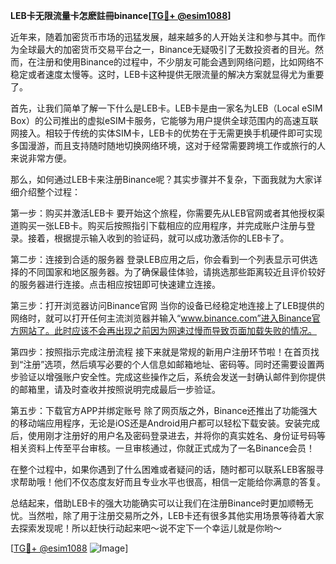 **LEB卡无限流量卡怎麽註冊binance[[TG💪+ @esim1088](https://t.me/s/esim1088)]**

近年来，随着加密货币市场的迅猛发展，越来越多的人开始关注和参与其中。而作为全球最大的加密货币交易平台之一，Binance无疑吸引了无数投资者的目光。然而，在注册和使用Binance的过程中，不少朋友可能会遇到网络问题，比如网络不稳定或者速度太慢等。这时，LEB卡这种提供无限流量的解决方案就显得尤为重要了。

首先，让我们简单了解一下什么是LEB卡。LEB卡是由一家名为LEB（Local eSIM Box）的公司推出的虚拟eSIM卡服务，它能够为用户提供全球范围内的高速互联网接入。相较于传统的实体SIM卡，LEB卡的优势在于无需更换手机硬件即可实现多国漫游，而且支持随时随地切换网络环境，这对于经常需要跨境工作或旅行的人来说非常方便。

那么，如何通过LEB卡来注册Binance呢？其实步骤并不复杂，下面我就为大家详细介绍整个过程：

第一步：购买并激活LEB卡
要开始这个旅程，你需要先从LEB官网或者其他授权渠道购买一张LEB卡。购买后按照指引下载相应的应用程序，并完成账户注册与登录。接着，根据提示输入收到的验证码，就可以成功激活你的LEB卡了。

第二步：连接到合适的服务器
登录LEB应用之后，你会看到一个列表显示可供选择的不同国家和地区服务器。为了确保最佳体验，请挑选那些距离较近且评价较好的服务器进行连接。点击相应按钮即可快速建立连接。

第三步：打开浏览器访问Binance官网
当你的设备已经稳定地连接上了LEB提供的网络时，就可以打开任何主流浏览器并输入“www.binance.com”进入Binance官方网站了。此时应该不会再出现之前因为网速过慢而导致页面加载失败的情况。

第四步：按照指示完成注册流程
接下来就是常规的新用户注册环节啦！在首页找到“注册”选项，然后填写必要的个人信息如邮箱地址、密码等。同时还需要设置两步验证以增强账户安全性。完成这些操作之后，系统会发送一封确认邮件到你提供的邮箱里，请及时查收并按照说明完成最后一步验证。

第五步：下载官方APP并绑定账号
除了网页版之外，Binance还推出了功能强大的移动端应用程序，无论是iOS还是Android用户都可以轻松下载安装。安装完成后，使用刚才注册好的用户名及密码登录进去，并将你的真实姓名、身份证号码等相关资料上传至平台审核。一旦审核通过，你就正式成为了一名Binance会员！

在整个过程中，如果你遇到了什么困难或者疑问的话，随时都可以联系LEB客服寻求帮助哦！他们不仅态度友好而且专业水平也很高，相信一定能给你满意的答复。

总结起来，借助LEB卡的强大功能确实可以让我们在注册Binance时更加顺畅无忧。当然啦，除了用于注册交易所之外，LEB卡还有很多其他实用场景等待着大家去探索发现呢！所以赶快行动起来吧～说不定下一个幸运儿就是你哟～

[[TG💪+ @esim1088](https://t.me/s/esim1088) ![Image](https://i.postimg.cc/4NQfJmqS/Snipaste-2025-05-13-00-14-12.png)]